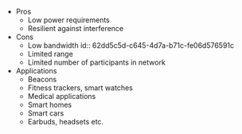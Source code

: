 - Pros
	- Low power requirements
	- Resilient against interference
- Cons
	- Low bandwidth
	  id:: 62dd5c5d-c645-4d7a-b71c-fe06d576591c
	- Limited range
	- Limited number of participants in network
- Applications
	- Beacons
	- Fitness trackers, smart watches
	- Medical applications
	- Smart homes
	- Smart cars
	- Earbuds, headsets etc.